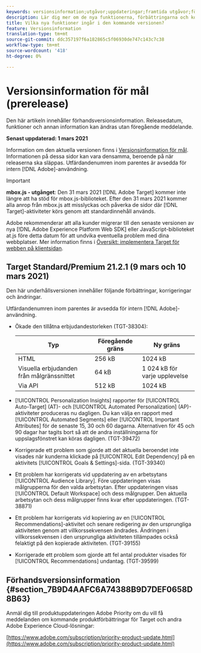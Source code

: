 ```yaml
---
keywords: versionsinformation;utgåvor;uppdateringar;framtida utgåvor;förbättringar;nya funktioner;korrigeringar;uppdateringar;prerelease
description: Lär dig mer om de nya funktionerna, förbättringarna och korrigeringarna i den kommande utgåvan av Adobe Target, bland annat SDK:er, API:er och JavaScript-bibliotek.
title: Vilka nya funktioner ingår i den kommande versionen?
feature: Versionsinformation
translation-type: tm+mt
source-git-commit: ddc357197f6a182865c5f06930de747c143c7c38
workflow-type: tm+mt
source-wordcount: '418'
ht-degree: 0%

---
```



# Versionsinformation för mål (prerelease)

Den här artikeln innehåller förhandsversionsinformation. Releasedatum, funktioner och annan information kan ändras utan föregående meddelande.

**Senast uppdaterad: 1 mars 2021**

Information om den aktuella versionen finns i [Versionsinformation för mål](release-notes.md). Informationen på dessa sidor kan vara densamma, beroende på när releaserna ska släppas. Utfärdandenumren inom parentes är avsedda för intern [!DNL Adobe]-användning.

>[!IMPORTANT]
>
>**mbox.js - utgånget**: Den 31 mars 2021  [!DNL Adobe Target] kommer inte längre att ha stöd för mbox.js-biblioteket. Efter den 31 mars 2021 kommer alla anrop från mbox.js att misslyckas och påverka de sidor där [!DNL Target]-aktiviteter körs genom att standardinnehåll används.
>
>Adobe rekommenderar att alla kunder migrerar till den senaste versionen av nya [!DNL Adobe Experience Platform Web SDK] eller JavaScript-biblioteket at.js före detta datum för att undvika eventuella problem med dina webbplatser. Mer information finns i [Översikt: implementera Target för webben på klientsidan](/help/c-implementing-target/c-implementing-target-for-client-side-web/implement-target-for-client-side-web.md).

## Target Standard/Premium 21.2.1 (9 mars och 10 mars 2021)

Den här underhållsversionen innehåller följande förbättringar, korrigeringar och ändringar.

Utfärdandenumren inom parentes är avsedda för intern [!DNL Adobe]-användning.

* Ökade den tillåtna erbjudandestorleken (TGT-38304):

   | Typ | Föregående gräns | Ny gräns |
   | --- | --- | --- |
   | HTML | 256 kB | 1024 kB |
   | Visuella erbjudanden från målgränssnittet | 64 kB | 1 024 kB för varje upplevelse |
   | Via API | 512 kB | 1024 kB |

* [!UICONTROL Personalization Insights] rapporter för  [!UICONTROL Auto-Target] (AT)- och  [!UICONTROL Automated Personalization] (AP)-aktiviteter produceras nu dagligen. Du kan välja en rapport med [!UICONTROL Automated Segments] eller [!UICONTROL Important Attributes] för de senaste 15, 30 och 60 dagarna. Alternativen för 45 och 90 dagar har tagits bort så att de andra inställningarna för uppslagsfönstret kan köras dagligen. (TGT-39472)
* Korrigerade ett problem som gjorde att det aktuella beroendet inte visades när kunderna klickade på [!UICONTROL Edit Dependency] på en aktivitets [!UICONTROL Goals & Settings]-sida. (TGT-39340)
* Ett problem har korrigerats vid uppdatering av en arbetsytans [!UICONTROL Audience Library]. Före uppdateringen visas målgrupperna för den valda arbetsytan. Efter uppdateringen visas [!UICONTROL Default Workspace] och dess målgrupper. Den aktuella arbetsytan och dess målgrupper finns kvar efter uppdateringen. (TGT-38871)
* Ett problem har korrigerats vid kopiering av en [!UICONTROL Recommendations]-aktivitet och senare redigering av den ursprungliga aktiviteten genom att villkorssekvensen ändrades. Ändringen i villkorssekvensen i den ursprungliga aktiviteten tillämpades också felaktigt på den kopierade aktiviteten. (TGT-39155)
* Korrigerade ett problem som gjorde att fel antal produkter visades för [!UICONTROL Recommendations] undantag. (TGT-39599)

## Förhandsversionsinformation {#section_7B9D4AAFC6A74388B9D7DEF0658D8B63}

Anmäl dig till produktuppdateringen Adobe Priority om du vill få meddelanden om kommande produktförbättringar för Target och andra Adobe Experience Cloud-lösningar:

[https://www.adobe.com/subscription/priority-product-update.html](https://www.adobe.com/subscription/priority-product-update.html)
